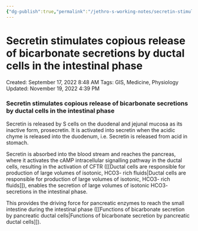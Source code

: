 ```yaml
---
{"dg-publish":true,"permalink":"/jethro-s-working-notes/secretin-stimulates-copious-release-of-bicarbonate/","dgPassFrontmatter":true}
---
```



# Secretin stimulates copious release of bicarbonate secretions by ductal cells in the intestinal phase

Created: September 17, 2022 8:48 AM
Tags: GIS, Medicine, Physiology
Updated: November 19, 2022 4:39 PM

### Secretin stimulates copious release of bicarbonate secretions by ductal cells in the intestinal phase

Secretin is released by S cells on the duodenal and jejunal mucosa as its inactive form, prosecretin. It is activated into secretin when the acidic chyme is released into the duodenum, i.e. Secretin is released from acid in stomach.

Secretin is absorbed into the blood stream and reaches the pancreas, where it activates the cAMP intracellular signalling pathway in the ductal cells, resulting in the activation of CFTR ([[Ductal cells are responsible for production of large volumes of isotonic, HCO3- rich fluids\|Ductal cells are responsible for production of large volumes of isotonic, HCO3- rich fluids]]), enables the secretion of large volumes of isotonic HCO3- secretions in the intestinal phase.

This provides the driving force for pancreatic enzymes to reach the small intestine during the intestinal phase ([[Functions of bicarbonate secretion by pancreatic ductal cells\|Functions of bicarbonate secretion by pancreatic ductal cells]]).